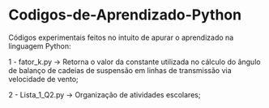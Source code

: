 # Codigos-de-Aprendizado-Python
Códigos experimentais feitos no intuito de apurar o aprendizado na linguagem Python:

1 - fator_k.py -> Retorna o valor da constante utilizada no cálculo do ângulo de balanço de cadeias de suspensão em linhas de transmissão via velocidade de vento;

2 - Lista_1_Q2.py -> Organização de atividades escolares;
